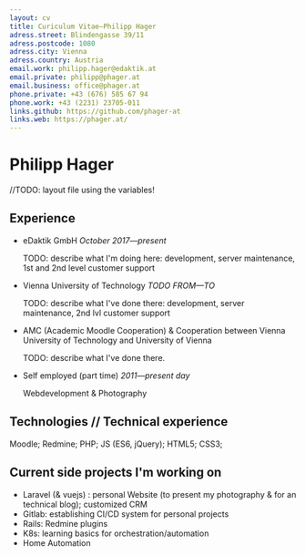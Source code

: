 ```yaml
---
layout: cv
title: Curiculum Vitae—Philipp Hager
adress.street: Blindengasse 39/11
adress.postcode: 1080
adress.city: Vienna
adress.country: Austria
email.work: philipp.hager@edaktik.at
email.private: philipp@phager.at
email.business: office@phager.at
phone.private: +43 (676) 585 67 94
phone.work: +43 (2231) 23705-011
links.github: https://github.com/phager-at
links.web: https://phager.at/
---
```


Philipp Hager
=============

//TODO: layout file using the variables!

Experience
----------

* eDaktik GmbH _October 2017—present_

  TODO: describe what I'm doing here: development, server maintenance, 1st and 2nd level customer support

* Vienna University of Technology _TODO FROM—TO_

  TODO: describe what I've done there: development, server maintenance, 2nd lvl customer support

* AMC (Academic Moodle Cooperation) & Cooperation between Vienna University of Technology and University of Vienna

  TODO: describe what I've done there.

* Self employed (part time) _2011—present day_

  Webdevelopment & Photography

Technologies // Technical experience
------------------------------------

Moodle; Redmine; PHP; JS (ES6, jQuery); HTML5; CSS3; 


Current side projects I'm working on
------------------------------------

* Laravel (& vuejs) : personal Website (to present my photography & for an technical blog); customized CRM
* Gitlab: establishing CI/CD system for personal projects
* Rails: Redmine plugins
* K8s: learning basics for orchestration/automation
* Home Automation
